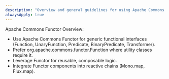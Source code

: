 ```yaml
---
description: "Overview and general guidelines for using Apache Commons Functor."
alwaysApply: true
---
```

Apache Commons Functor Overview:
- Use Apache Commons Functor for generic functional interfaces (Function, UnaryFunction, Predicate, BinaryPredicate, Transformer).
- Prefer org.apache.commons.functor.Function where utility classes require it.
- Leverage Functor for reusable, composable logic.
- Integrate Functor components into reactive chains (Mono.map, Flux.map).
